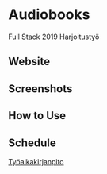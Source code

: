 # Audiobooks

Full Stack 2019 Harjoitustyö 

## Website

## Screenshots

## How to Use

## Schedule

[Työaikakirjanpito](https://github.com/NinaKWelch/audiobooks/wiki)
